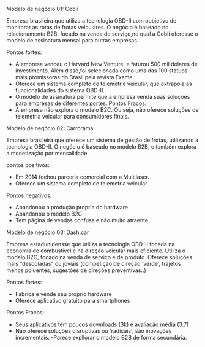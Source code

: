 Modelo de negócio 01: Cobli

Empresa brasileira que utiliza a tecnologia OBD-II com oobjetivo de monitorar as rotas de frotas veiculares.
O negócio é baseado no relacionamento B2B, focado na venda de serviço,no qual a Cobli oferesse o modelo de assinatura mensal para outras empresas.

Pontos fortes:
- A empresa venceu o Harvard New Venture, e faturou 500 mil dolares de investimento. 
Além disso,foi selecionada como uma das 100 statups mais promissoras do Brasil pela revista Exame.
- Oferece um sistema completo de telemetria veicular, que extrapola as funcionalidades do sistema OBD-II.
- O modelo de assinatura permite que a empresa venda suas soluções para empresas de diferentes portes.
Pontos Fracos:
- A empresa não explora o modelo B2C. Ou seja, não oferece soluções de telemetria veicular para consumidores finais.


Modelo de negócio 02: Carrorama

Empresa brasileira que oferece um sistema de gestão de frotas, utilizando a tecnologia OBD-II.
O negócio é baseado no modelo B2B, e também explora a monetização por mensalidade.

pontos positivos: 
 - Em 2014 fechou parceria comercial com a Multilaser.
 - Oferece um sistema completo de telemetria veicular
 
 Pontos negativos:
 - Abandonou a produção propria do hardware
 - Abandonou o modelo B2C
 - Tem página de vendas confusa e não muito atraente.

Modelo de negócio 03: Dash.car

Empresa estadunidensse que utiliza a tecnologia OBD-II focada na economia de combustível e na direção veicular mais eficiente.
Utiliza o modelo B2C, focado na venda de serviço e de produto. Oferece soluções mais "descoladas" ou joviais (competição de direção 'verde',
trajetos menos poluentes, sugestões de direções preventivas..)

Pontos fortes:
- Fabrica e vende seu proprio hardware
- Oferece aplicativo gratuito para smartphones

Pontos Fracos:
- Seus aplicativos tem poucos downloads (3k) e avaliação média (3.7)
- Não oferece soluções disruptivas ou 'radicais', são inovações incrementais.
-Parece expllorar o modelo B2B de forma secundária.




